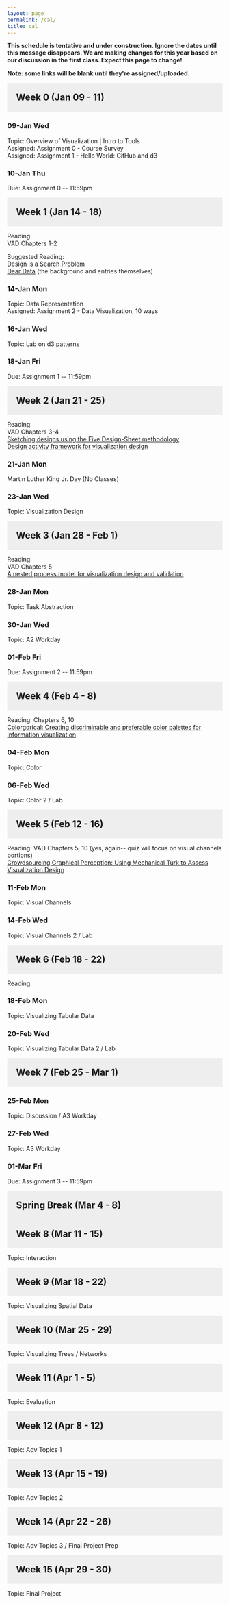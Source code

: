 ```yaml
---
layout: page
permalink: /cal/
title: cal
---
```


<style>

h2 {
  margin: 0 0 1em 0;
  padding: 1em;
  background-color: #EEEEEE;
}

.item {
  padding: 0 1em 1em 1em;
}

.due {
  font-weight: bold;
}

h2, ul {
  margin-bottom: 0
}

.topic, .assigned, .due, .materials, .vid {
  padding-left: 2em;
}

</style>

**This schedule is tentative and under construction. Ignore the dates until this message disappears. We are making changes for this year based on our discussion in the first class. Expect this page to change!**   

**Note: some links will be blank until they're assigned/uploaded.**

## Week 0 (Jan 09 - 11)

### 09-Jan Wed   
Topic: Overview of Visualization | Intro to Tools   
Assigned: Assignment 0 - Course Survey   
Assigned: Assignment 1 - Hello World: GitHub and d3   

### 10-Jan Thu   
Due: Assignment 0 -- 11:59pm   

## Week 1 (Jan 14 - 18)

Reading:   
VAD Chapters 1-2   

Suggested Reading:   
[Design is a Search Problem](https://www.youtube.com/watch?v=fThhbt23SGM)   
[Dear Data](http://www.dear-data.com/theproject) (the background and entries themselves)   

### 14-Jan Mon   
Topic: Data Representation  
Assigned: Assignment 2 - Data Visualization, 10 ways   

### 16-Jan Wed   
Topic: Lab on d3 patterns

### 18-Jan Fri   
Due: Assignment 1 -- 11:59pm   

## Week 2 (Jan 21 - 25)

Reading:   
VAD Chapters 3-4   
[Sketching designs using the Five Design-Sheet methodology](http://chrisheadleand.com/wp-content/papercite-data/pdf/roberts2015sketching.pdf)  
[Design activity framework for visualization design](http://vis.cs.ucdavis.edu/vis2014papers/TVCG/papers/2191_20tvcg12-mckenna-2346331.pdf)

### 21-Jan Mon   
Martin Luther King Jr. Day (No Classes)   

### 23-Jan Wed   
Topic: Visualization Design   

## Week 3 (Jan 28 - Feb 1)

Reading:   
VAD Chapters 5  
[A nested process model for visualization design and validation](https://www.computer.org/csdl/trans/tg/2009/06/ttg2009060921-abs.html)  

### 28-Jan Mon   
Topic: Task Abstraction   

### 30-Jan Wed   
Topic: A2 Workday   

### 01-Feb Fri   
Due: Assignment 2 -- 11:59pm   

## Week 4 (Feb 4 - 8)

Reading: Chapters 6, 10  
[Colorgorical: Creating discriminable and preferable color palettes for information visualization](https://gramaz.io/pdf/gramazio-2016-ccd.pdf)  

### 04-Feb Mon   
Topic: Color

### 06-Feb Wed   
Topic: Color 2 / Lab

## Week 5 (Feb 12 - 16)
Reading: VAD Chapters 5, 10 (yes, again-- quiz will focus on visual channels portions)  
[Crowdsourcing Graphical Perception: Using Mechanical Turk to Assess Visualization Design](http://vis.stanford.edu/files/2010-MTurk-CHI.pdf)   

### 11-Feb Mon   
Topic: Visual Channels   

### 14-Feb Wed   
Topic: Visual Channels 2 / Lab   

## Week 6 (Feb 18 - 22)   
Reading: 

### 18-Feb Mon   
Topic: Visualizing Tabular Data   

### 20-Feb Wed   
Topic: Visualizing Tabular Data 2 / Lab   

## Week 7 (Feb 25 - Mar 1)   

### 25-Feb Mon   
Topic: Discussion / A3 Workday   

### 27-Feb Wed   
Topic: A3 Workday   

### 01-Mar Fri
Due: Assignment 3 -- 11:59pm   

## Spring Break (Mar 4 - 8)

## Week 8 (Mar 11 - 15)   
Topic: Interaction   

## Week 9 (Mar 18 - 22)   
Topic: Visualizing Spatial Data   

## Week 10 (Mar 25 - 29)   
Topic: Visualizing Trees / Networks   

## Week 11 (Apr 1 - 5)   
Topic: Evaluation   

## Week 12 (Apr 8 - 12)   
Topic: Adv Topics 1   

## Week 13 (Apr 15 - 19)   
Topic: Adv Topics 2   

## Week 14 (Apr 22 - 26)   
Topic: Adv Topics 3 / Final Project Prep   

## Week 15 (Apr 29 - 30)   
Topic: Final Project   
